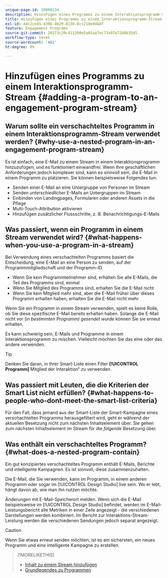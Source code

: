 ```yaml
---
unique-page-id: 10098134
description: Hinzufügen eines Programms zu einem Interaktionsprogramm-Stream - Marketo-Dokumente - Produktdokumentation
title: Hinzufügen eines Programms zu einem Interaktionsprogramm-Stream
exl-id: 44c2ce45-439b-4b29-8130-8cc218e04bbf
feature: Engagement Programs
source-git-commit: 26573c20c411208e5a01aa7ec73a97e7208b35d5
workflow-type: tm+mt
source-wordcount: '461'
ht-degree: 0%

---
```


# Hinzufügen eines Programms zu einem Interaktionsprogramm-Stream {#adding-a-program-to-an-engagement-program-stream}

## Warum sollte ein verschachteltes Programm in einem Interaktionsprogramm-Stream verwendet werden? {#why-use-a-nested-program-in-an-engagement-program-stream}

Es ist einfach, eine E-Mail zu einem Stream in einem Interaktionsprogramm hinzuzufügen, und es funktioniert einwandfrei. Wenn Ihre geschäftlichen Anforderungen jedoch komplexer sind, kann es sinnvoll sein, die E-Mail in einem Programm zu platzieren. Sie können beispielsweise Folgendes tun:

* Senden einer E-Mail an eine Untergruppe von Personen im Stream
* Senden *unterschiedlicher* E-Mails an Untergruppen im Stream
* Einbinden von Landingpages, Formularen oder anderen Assets in die Pflege
* Multi-Touch-Attribution aktivieren
* Hinzufügen zusätzlicher Flussschritte, z. B. Benachrichtigungs-E-Mails

## Was passiert, wenn ein Programm in einem Stream verwendet wird? {#what-happens-when-you-use-a-program-in-a-stream}

Bei Verwendung eines verschachtelten Programms basiert die Entscheidung, eine E-Mail an eine Person zu senden, auf der Programmmitgliedschaft und der Programm-ID.

* Wenn Sie kein Programmteilnehmer sind, erhalten Sie alle E-Mails, die Teil des Programms sind, einmal
* Wenn Sie Mitglied des Programms sind, erhalten Sie die E-Mail nicht
* Wenn Sie kein Mitglied mehr sind, aber die E-Mail früher über dieses Programm erhalten haben, erhalten Sie die E-Mail nicht mehr

Wenn Sie ein Programm in einem Stream verwenden, spielt es keine Rolle, ob Sie diese spezifische E-Mail bereits erhalten haben. Solange die E-Mail nicht vor (in *bestimmten Programm) gesendet wurde* können Sie sie erneut erhalten.

Es kann schwierig sein, E-Mails und Programme in einem Interaktionsprogramm zu mischen. Vielleicht möchten Sie das eine oder das andere verwenden.

>[!TIP]
>
>Denken Sie daran, in Ihrer Smart-Liste einen Filter **[!UICONTROL Programm]** Mitglied der Interaktion“ zu verwenden.

## Was passiert mit Leuten, die die Kriterien der Smart List nicht erfüllen? {#what-happens-to-people-who-dont-meet-the-smart-list-criteria}

Für den Fall, dass jemand aus der Smart-Liste der Smart-Kampagne eines verschachtelten Programms herausgefiltert wird, geht er während der aktuellen Besetzung nicht zum nächsten Inhaltselement über. Sie gehen zum nächsten Inhaltselement im Stream für die *folgende* Besetzung über.

## Was enthält ein verschachteltes Programm? {#what-does-a-nested-program-contain}

Ein gut konzipiertes verschachteltes Programm enthält E-Mails, Berichte und intelligente Kampagnen. Es ist sinnvoll, diese zusammenzuhalten.

Die E-Mail, die Sie verwenden, kann im Programm, in einem anderen Programm oder sogar im [!UICONTROL Design Studio] live sein. Wo er lebt, hängt davon ab, wie man ihn nutzen möchte.

Änderungen mit E-Mail-Speicherort melden. Wenn sich die E-Mail beispielsweise im [!UICONTROL Design Studio] befindet, werden im E-Mail-Leistungsbericht alle Metriken in einer Zeile angezeigt - die verschiedenen Darstellungen werden kombiniert. Im Bericht zur Interaktions-Stream-Leistung werden die verschiedenen Sendungen jedoch separat angezeigt.

>[!CAUTION]
>
>Wenn Sie etwas erneut senden möchten, ist es am sichersten, ein neues Programm und eine intelligente Kampagne zu erstellen.

>[!MORELIKETHIS]
>
>* [Inhalt zu einem Stream hinzufügen](/help/marketo/product-docs/email-marketing/drip-nurturing/creating-an-engagement-program/add-content-to-a-stream.md)
>* [Grundlegendes zu Programmen](/help/marketo/product-docs/core-marketo-concepts/programs/creating-programs/understanding-programs.md)
